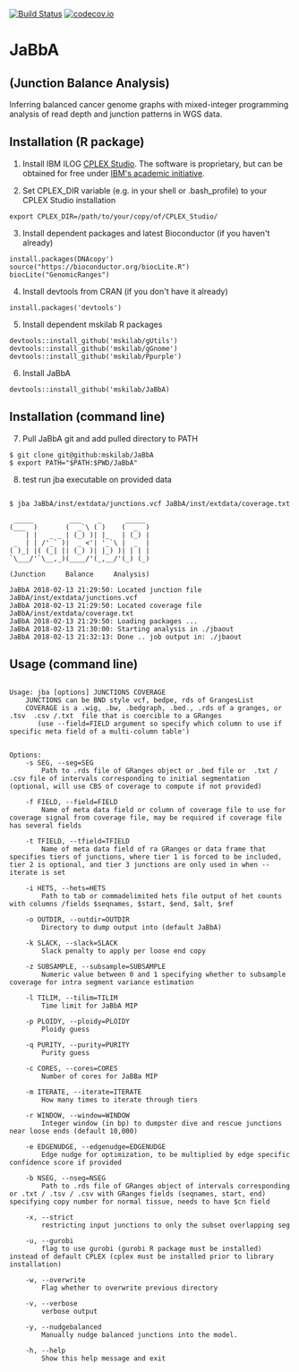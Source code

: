 [![Build Status](https://travis-ci.org/mskilab/JaBbA.svg?branch=master)](https://travis-ci.org/mskilab/JaBbA)
[![codecov.io](https://img.shields.io/codecov/c/github/mskilab/JaBbA.svg)](https://codecov.io/github/mskilab/JaBbA?branch=master)

# JaBbA
## (Junction Balance Analysis)

Inferring balanced cancer genome graphs with mixed-integer programming analysis
of read depth and junction patterns in WGS data. 
 
Installation (R package)
------------
1. Install IBM ILOG
   [CPLEX Studio](https://www.ibm.com/products/ilog-cplex-optimization-studio).
   The software is proprietary, but can be obtained for free under [IBM's academic
   initiative](https://www.ibm.com/products/ilog-cplex-optimization-studio/pricing).

2. Set CPLEX_DIR variable (e.g. in your shell or .bash_profile) to your CPLEX
   Studio installation

```{sh}
export CPLEX_DIR=/path/to/your/copy/of/CPLEX_Studio/
```

3. Install dependent packages and latest Bioconductor (if you haven't already)

```{r}
install.packages(DNAcopy')
source("https://bioconductor.org/biocLite.R")
biocLite("GenomicRanges")
```

4. Install devtools from CRAN (if you don't have it already)

```{r}
install.packages('devtools')
```

5. Install dependent mskilab R packages

```{r}
devtools::install_github('mskilab/gUtils')
devtools::install_github('mskilab/gGnome')
devtools::install_github('mskilab/Ppurple')
```

6. Install JaBbA

```{r}
devtools::install_github('mskilab/JaBbA)
```


Installation (command line)
------------

7. Pull JaBbA git and add pulled directory to PATH

```{bash}
$ git clone git@github:mskilab/JaBbA
$ export PATH="$PATH:$PWD/JaBbA"
```

8. test run jba executable on provided data
```{bash}

$ jba JaBbA/inst/extdata/junctions.vcf JaBbA/inst/extdata/coverage.txt 

 _____         ___    _      _____ 
(___  )       (  _`\ ( )    (  _  )
    | |   _ _ | (_) )| |_   | (_) |
 _  | | /'_` )|  _ <'| '_`\ |  _  |
( )_| |( (_| || (_) )| |_) )| | | |
`\___/'`\__,_)(____/'(_,__/'(_) (_)

(Junction     Balance     Analysis)

JaBbA 2018-02-13 21:29:50: Located junction file JaBbA/inst/extdata/junctions.vcf
JaBbA 2018-02-13 21:29:50: Located coverage file JaBbA/inst/extdata/coverage.txt
JaBbA 2018-02-13 21:29:50: Loading packages ...
JaBbA 2018-02-13 21:30:00: Starting analysis in ./jbaout
JaBbA 2018-02-13 21:32:13: Done .. job output in: ./jbaout

```


Usage (command line)
------------


```{bash}

Usage: jba [options] JUNCTIONS COVERAGE
 	JUNCTIONS can be BND style vcf, bedpe, rds of GrangesList
 	COVERAGE is a .wig, .bw, .bedgraph, .bed., .rds of a granges, or .tsv  .csv /.txt  file that is coercible to a GRanges
       (use --field=FIELD argument so specify which column to use if specific meta field of a multi-column table')


Options:
	-s SEG, --seg=SEG
		Path to .rds file of GRanges object or .bed file or  .txt / .csv file of intervals corresponding to initial segmentation (optional, will use CBS of coverage to compute if not provided)

	-f FIELD, --field=FIELD
		Name of meta data field or column of coverage file to use for coverage signal from coverage file, may be required if coverage file has several fields

	-t TFIELD, --tfield=TFIELD
		Name of meta data field of ra GRanges or data frame that specifies tiers of junctions, where tier 1 is forced to be included, tier 2 is optional, and tier 3 junctions are only used in when --iterate is set

	-i HETS, --hets=HETS
		Path to tab or commadelimited hets file output of het counts with columns /fields $seqnames, $start, $end, $alt, $ref

	-o OUTDIR, --outdir=OUTDIR
		Directory to dump output into (default JaBbA)

	-k SLACK, --slack=SLACK
		Slack penalty to apply per loose end copy

	-z SUBSAMPLE, --subsample=SUBSAMPLE
		Numeric value between 0 and 1 specifying whether to subsample coverage for intra segment variance estimation

	-l TILIM, --tilim=TILIM
		Time limit for JaBbA MIP

	-p PLOIDY, --ploidy=PLOIDY
		Ploidy guess

	-q PURITY, --purity=PURITY
		Purity guess

	-c CORES, --cores=CORES
		Number of cores for JaBBa MIP

	-m ITERATE, --iterate=ITERATE
		How many times to iterate through tiers

	-r WINDOW, --window=WINDOW
		Integer window (in bp) to dumpster dive and rescue junctions near loose ends (default 10,000)

	-e EDGENUDGE, --edgenudge=EDGENUDGE
		Edge nudge for optimization, to be multiplied by edge specific confidence score if provided

	-b NSEG, --nseg=NSEG
		Path to .rds file of GRanges object of intervals corresponding or .txt / .tsv / .csv with GRanges fields (seqnames, start, end) specifying copy number for normal tissue, needs to have $cn field

	-x, --strict
		restricting input junctions to only the subset overlapping seg

	-u, --gurobi
		flag to use gurobi (gurobi R package must be installed) instead of default CPLEX (cplex must be installed prior to library installation)

	-w, --overwrite
		Flag whether to overwrite previous directory

	-v, --verbose
		verbose output

	-y, --nudgebalanced
		Manually nudge balanced junctions into the model.

	-h, --help
		Show this help message and exit



```
